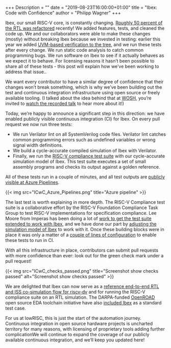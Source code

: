 +++
Description = ""
date = "2019-08-23T16:00:00+01:00"
title = "Ibex: Code with Confidence"
author = "Philipp Wagner"
+++

Ibex, our small RISC-V core, is constantly changing. [Roughly 50 percent of the
RTL was
refactored](https://www.lowrisc.org/blog/2019/07/six-more-weeks-of-ibex-development-whats-new/)
recently! We added features, tests, and cleaned the code up.  We and our
collaborators were able to make these changes (mostly) without breaking Ibex
because we invested in testing: earlier this year we added [UVM-based
verification to the tree](https://github.com/lowRISC/ibex/tree/master/dv/uvm),
and we run these tests after every change.  We run static code analysis to catch
common programming bugs. We run software on Ibex to see if it actually behaves
as we expect it to behave. For licensing reasons it hasn’t been possible to
share all of these tests - this post will
explain how we’ve been working to address that issue..

We want every contributor to have a similar degree of confidence that their
changes won’t break something, which is why we’ve been building out the test and
continuous integration infrastructure using open source or freely available
tooling. (I talked about the idea behind that at
[WOSH](https://fossi-foundation.org/wosh/), you’re invited to [watch the
recorded talk](https://youtu.be/bYidDwYuVr0) to hear more about it!)

Today, we’re happy to announce a significant step in this direction: we have
enabled publicly visible continuous integration (CI) for Ibex. On every pull
request we now run three tests:

- We run Verilator lint on all SystemVerilog code files. Verilator lint catches
common programming errors such as undefined variables or wrong signal width
definitions.
- We build a cycle-accurate compiled simulation of Ibex with
Verilator.
- Finally, we run the [RISC-V compliance test
suite](https://github.com/riscv/riscv-compliance/) with our cycle-accurate
simulation model of Ibex. This test suite executes a set of small assembly
programs and checks its output against a golden reference.

All of these tests run in a couple of minutes, and all test outputs are [publicly
visible at Azure Pipelines](https://dev.azure.com/lowrisc/ibex/_build).

{{< img src="ICwC_Azure_Pipelines.png" title="Azure pipeline" >}}

The last test is worth explaining in more depth. The RISC-V Compliance test
suite is a collaborative effort by the RISC-V Foundation Compliance Task Group
to test RISC-V implementations for specification compliance. Lee Moore from
Imperas has been doing a lot of [work to get the test suite extended to work
with
Ibex](https://github.com/riscv/riscv-compliance/commit/25d14e798eb4b3a54bdf22083940e78ef731b817),
and we have done our part by [adjusting the simulation model of
Ibex](https://github.com/lowRISC/ibex/pull/209) to work with it. Once these
building blocks were in place it was only a matter of a [couple of lines of
configuration](https://github.com/lowRISC/ibex/blob/e97931c8c75aad34137db99121249fa675bc9aa3/azure-pipelines.yml#L102-L125)
to enable these tests to run in CI.

With all this infrastructure in place, contributors can submit pull requests
with more confidence than ever: look out for the green check mark under a pull
request!

{{< img src="ICwC_checks_passed.png" title="Screenshot show checks passed" alt="Screenshot show checks passed" >}}

We are delighted that Ibex can now serve as a [reference end-to-end RTL and ISS
co-simulation flow for
riscv-dv](https://github.com/google/riscv-dv#end-to-end-rtl-and-iss-co-simulation-flow)
and for running the RISC-V compliance suite on an RTL simulation. The
DARPA-funded [OpenROAD](https://github.com/The-OpenROAD-Project/alpha-release)
open source EDA toolchain initiative have also [included
Ibex](https://github.com/The-OpenROAD-Project/alpha-release/tree/master/flow/designs/src/ibex)
as a standard test case.

For us at lowRISC, this is just the start of the automation journey. Continuous
integration in open source hardware projects is uncharted territory for many
reasons, with licensing of proprietary tools adding further complicationWe will
continue to expand the coverage of our publicly available continuous
integration, and we’ll keep you updated here!
